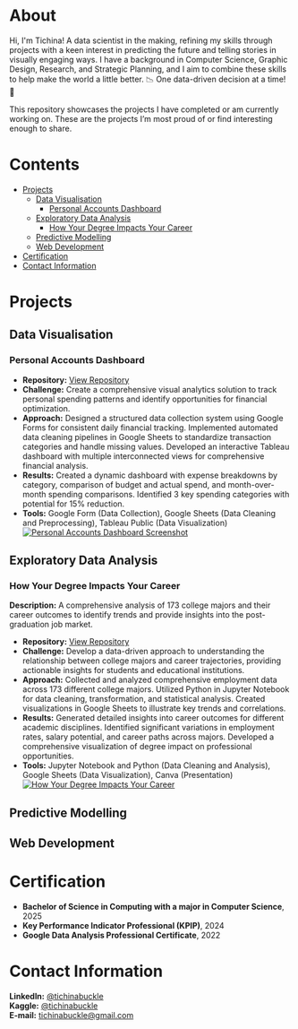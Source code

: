 # About
Hi, I'm Tichina! A data scientist in the making, refining my skills through projects with a keen interest in predicting the future and telling stories in visually engaging ways. I have a background in Computer Science, Graphic Design, Research, and Strategic Planning, and I aim to combine these skills to help make the world a little better. 📉 One data-driven decision at a time! 📝

This repository showcases the projects I have completed or am currently working on. These are the projects I’m most proud of or find interesting enough to share.

# Contents
- [Projects](#projects)
  + [Data Visualisation](#data-visualisation)
    + [Personal Accounts Dashboard](#personal-accounts-dashboard)
  + [Exploratory Data Analysis](#exploratory-data-analysis)
    + [How Your Degree Impacts Your Career](#how-your-degree-impacts-your-career)
  + [Predictive Modelling](#predictive-modelling)
  + [Web Development](#web-development)
- [Certification](#certification)
- [Contact Information](#contact-information)

# Projects

## Data Visualisation

### Personal Accounts Dashboard

- **Repository:** [View Repository](https://github.com/TichinaBuckle/Personal-Finance-Tracker-Web-App)
- **Challenge:** Create a comprehensive visual analytics solution to track personal spending patterns and identify opportunities for financial optimization.
- **Approach:** Designed a structured data collection system using Google Forms for consistent daily financial tracking. Implemented automated data cleaning pipelines in Google Sheets to standardize transaction categories and handle missing values. Developed an interactive Tableau dashboard with multiple interconnected views for comprehensive financial analysis.
- **Results:** Created a dynamic dashboard with expense breakdowns by category, comparison of budget and actual spend, and month-over-month spending comparisons. Identified 3 key spending categories with potential for 15% reduction.
- **Tools:** Google Form (Data Collection), Google Sheets (Data Cleaning and  Preprocessing), Tableau Public (Data Visualization)
[![Personal Accounts Dashboard Screenshot](https://github.com/user-attachments/assets/7187de3c-4bb8-4ee4-be39-1dd8c8473451)](https://public.tableau.com/views/PersonalAccountsDashboard/PersonalAccountsDashboard?:language=en-US&:sid=&:redirect=auth&:display_count=n&:origin=viz_share_link)

## Exploratory Data Analysis

### How Your Degree Impacts Your Career

**Description:** A comprehensive analysis of 173 college majors and their career outcomes to identify trends and provide insights into the post-graduation job market.
<br>
- **Repository:** [View Repository](https://github.com/TichinaBuckle/How-Your-Degree-Impacts-Your-Career)
- **Challenge:** Develop a data-driven approach to understanding the relationship between college majors and career trajectories, providing actionable insights for students and educational institutions.
- **Approach:** Collected and analyzed comprehensive employment data across 173 different college majors. Utilized Python in Jupyter Notebook for data cleaning, transformation, and statistical analysis. Created visualizations in Google Sheets to illustrate key trends and correlations.
- **Results:** Generated detailed insights into career outcomes for different academic disciplines. Identified significant variations in employment rates, salary potential, and career paths across majors. Developed a comprehensive visualization of degree impact on professional opportunities.
- **Tools:** Jupyter Notebook and Python (Data Cleaning and Analysis), Google Sheets (Data Visualization), Canva (Presentation)
[![How Your Degree Impacts Your Career](https://github.com/user-attachments/assets/5abea68b-0591-4630-b1dc-74fdab6d5dfd)](https://www.canva.com/design/DAFWLHPdSKY/XsKzCawyOdRQczlrq6fZUQ/edit)

## Predictive Modelling

## Web Development

# Certification
- **Bachelor of Science in Computing with a major in Computer Science**, 2025
  <br>
- **Key Performance Indicator Professional (KPIP)**, 2024
  <br>
- **Google Data Analysis Professional Certificate**, 2022

# Contact Information
**LinkedIn:** [@tichinabuckle](https://www.linkedin.com/in/tichinabuckle/)
<br>
**Kaggle:** [@tichinabuckle](https://www.kaggle.com/tichinabuckle)
<br>
**E-mail:** tichinabuckle@gmail.com
 

